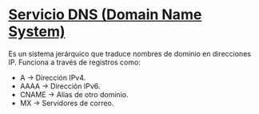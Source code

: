 # [Servicio DNS (Domain Name System)](https://www.xataka.com/basics/servidores-dns-libres-gratuitos-que-que-riesgos-tienen-principales-alternativas)

Es un sistema jerárquico que traduce nombres de dominio en direcciones IP. Funciona a través de registros como:

- A → Dirección IPv4.
- AAAA → Dirección IPv6.
- CNAME → Alias de otro dominio.
- MX → Servidores de correo.
